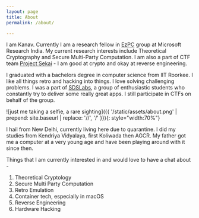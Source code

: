 ```yaml
---
layout: page
title: About
permalink: /about/

---
```


I am Kanav. Currently I am a research fellow in [EzPC](https://www.microsoft.com/en-us/research/project/ezpc-easy-secure-multi-party-computation/) group at Microsoft Research India. My current research interests include Theoretical Cryptography and Secure Multi-Party Computation. I am also a part of CTF team [Project Sekai](https://sekai.team/) - I am good at crypto and okay at reverse engineering.

I graduated with a bachelors degree in computer science from IIT Roorkee. I like all things retro and hacking into things. I love solving challenging problems. I was a part of [SDSLabs](https://sdslabs.co), a group of enthusiastic students who constantly try to deliver some really great apps. I still participate in CTFs on behalf of the group.

![just me taking a selfie, a rare sighting]({{ '/static/assets/about.png' | prepend: site.baseurl | replace: '//', '/' }}){: style="width:70%"}

I hail from New Delhi, currently living here due to quarantine. I did my studies from Kendriya Vidyalaya, first Koliwada then AGCR. My father got me a computer at a very young age and have been playing around with it since then.

Things that I am currently interested in and would love to have a chat about - 

1. Theoretical Cryptology
2. Secure Multi Party Computation
3. Retro Emulation
4. Container tech, especially in macOS
5. Reverse Engineering
6. Hardware Hacking
